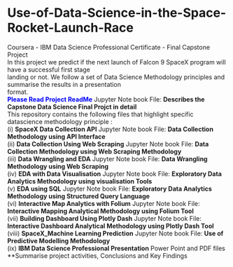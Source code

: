# Use-of-Data-Science-in-the-Space-Rocket-Launch-Race
Coursera - IBM Data Science Professional Certificate - Final Capstone Project <br>
In this project we predict if the next launch of Falcon 9 SpaceX program will have a successful first stage <br>
landing or not. We follow a set of Data Science Methodology principles and summarise the results in a presentation <br>
format.<br>
<span style="color: blue">**Please Read Project ReadMe**</span> Jupyter Note book File: **Describes the Capstone Data Science Final Projct in detail** <br>
This repository contains the following files that highlight specific datascience methodology principle : <br>
(i) **SpaceX Data Collection API** Jupyter Note book File: **Data Collection Methodology using API Interface** <br>
(ii) **Data Collection Using Web Scraping** Jupyter Note book File: **Data Collection Methodology using Web Scraping Methodology**<br>
(iii) **Data Wrangling and EDA** Jupyter Note book File: **Data Wrangling Methodology using Web Scraping** <br>
(iv) **EDA with Data Visualisation** Jupyter Note book File: **Exploratory Data Analytics Methodology using visualisation Tools** <br>
(v) **EDA using SQL** Jupyter Note book File: **Exploratory Data Analytics Methodology using Structured Query Language**<br>
(vi) **Interactive Map Analytics with Folium** Jupyter Note book File: **Interactive Mapping Analytical Methodology using Folium Tool**<br>
(vii) **Building Dashboard Using Plotly Dash** Jupyter Note book File: **Interactive Dashboard Analytical Methodology using Plotly Dash Tool**<br>
(viii) **SpaceX_Machine Learning Prediction** Jupyter Note book File: **Use of Predictive Modelling Methodology**<br>
(ix) **IBM Data Science Professional Presentation** Power Point and PDF files **Summarise project activities, Conclusions and Key Findings <br>
